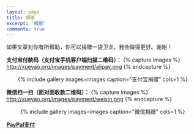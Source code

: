 ```yaml
---
layout: page
title: 捐赠
excerpt: "捐赠"
comments: true
---
```


如果文章对你有所帮助，你可以捐赠一袋卫龙，我会做得更好。谢谢！

<b>支付宝付款码（支付宝手机客户端扫描二维码）：</b>
{% capture images %}
http://xueyao.org/images/payment/alipay.png
{% endcapture %}
<center>{% include gallery images=images caption="支付宝捐赠" cols=1 %}</center>


<b>微信扫一扫（面对面收款二维码）：</b>
{% capture images %}
http://xueyao.org/images/payment/weixin.png
{% endcapture %}
<center>{% include gallery images=images caption="微信捐赠" cols=1 %}</center>

<b>[PayPal支付](https://www.paypal.me/flowstone)</b>


